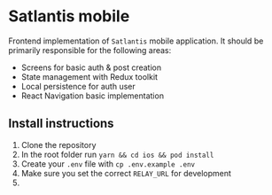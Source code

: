 # Satlantis mobile

Frontend implementation of `Satlantis` mobile application. 
It should be primarily responsible for the following areas:

- Screens for basic auth & post creation
- State management with Redux toolkit
- Local persistence for auth user
- React Navigation basic implementation

## Install instructions
1. Clone the repository
2. In the root folder run `yarn && cd ios && pod install`
3. Create your `.env` file with `cp .env.example .env`
4. Make sure you set the correct `RELAY_URL` for development
5. 